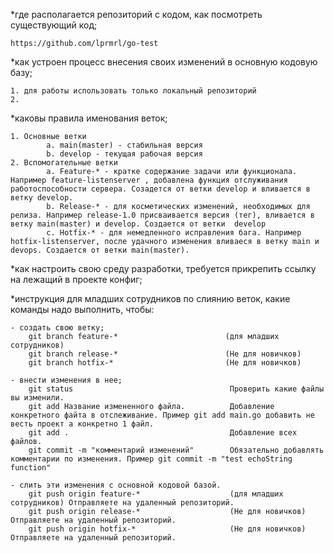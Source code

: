 *где располагается репозиторий с кодом, как посмотреть существующий код;
    
    https://github.com/lprmrl/go-test

*как устроен процесс внесения своих изменений в основную кодовую базу;

    1. для работы использовать только локальный репозиторий
    2. 

*каковы правила именования веток;

    1. Основные ветки
            a. main(master) - стабильная версия
            b. develop - текущая рабочая версия
    2. Вспомогательные ветки
            a. Feature-* - кратке содержание задачи или функционала. Например feature-listenserver , добавлена функция отслуживания работоспособности сервера. Созадется от ветки develop и вливается в ветку develop.
            b. Release-* - для косметических изменений, необходимых для релиза. Например release-1.0 присваивается версия (тег), вливается в ветку main(master) и develop. Создается от ветки  develop
            c. Hotfix-* - для немедленного исправления бага. Например hotfix-listenserver, после удачного изменения вливаеся в ветку main и devops. Создается от ветки main(master).
            

*как настроить свою среду разработки, требуется прикрепить ссылку на лежащий в проекте конфиг;

*инструкция для младших сотрудников по слиянию веток, какие команды надо выполнить, чтобы:

    - создать свою ветку; 
        git branch feature-*                        (для младших сотрудников)
        git branch release-*                        (Не для новичков)
        git branch hotfix-*                         (Не для новичков)

    - внести изменения в нее;
        git status                                   Проверить какие файлы вы изменили.
        git add Название измененного файла.          Добавление конкретного файта в отслеживание. Пример git add main.go добавить не весть проект а конкретно 1 файл.
        git add .                                    Добавление всех файлов.
        git commit -m "комментарий изменений"        Обязательно добавлять комментарии по изменения. Пример git commit -m "test echoString function"   

    - слить эти изменения с основной кодовой базой.
        git push origin feature-*                    (для младших сотрудников) Отправляете на удаленный репозиторий.
        git push origin release-*                    (Не для новичков) Отправляете на удаленный репозиторий.
        git push origin hotfix-*                     (Не для новичков) Отправляете на удаленный репозиторий.
